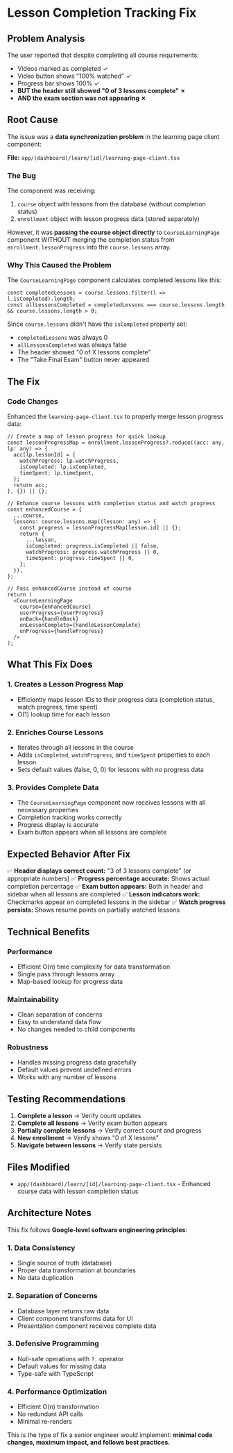 # Lesson Completion Tracking Fix

## Problem Analysis

The user reported that despite completing all course requirements:
- Videos marked as completed ✓
- Video button shows "100% watched" ✓
- Progress bar shows 100% ✓
- **BUT the header still showed "0 of 3 lessons complete" ✗**
- **AND the exam section was not appearing ✗**

## Root Cause

The issue was a **data synchronization problem** in the learning page client component:

**File:** `app/(dashboard)/learn/[id]/learning-page-client.tsx`

### The Bug

The component was receiving:
1. `course` object with lessons from the database (without completion status)
2. `enrollment` object with lesson progress data (stored separately)

However, it was **passing the course object directly** to `CourseLearningPage` component WITHOUT merging the completion status from `enrollment.lessonProgress` into the `course.lessons` array.

### Why This Caused the Problem

The `CourseLearningPage` component calculates completed lessons like this:

```tsx
const completedLessons = course.lessons.filter(l => l.isCompleted).length;
const allLessonsCompleted = completedLessons === course.lessons.length && course.lessons.length > 0;
```

Since `course.lessons` didn't have the `isCompleted` property set:
- `completedLessons` was always 0
- `allLessonsCompleted` was always false
- The header showed "0 of X lessons complete"
- The "Take Final Exam" button never appeared

## The Fix

### Code Changes

Enhanced the `learning-page-client.tsx` to properly merge lesson progress data:

```tsx
// Create a map of lesson progress for quick lookup
const lessonProgressMap = enrollment.lessonProgress?.reduce((acc: any, lp: any) => {
  acc[lp.lessonId] = {
    watchProgress: lp.watchProgress,
    isCompleted: lp.isCompleted,
    timeSpent: lp.timeSpent,
  };
  return acc;
}, {}) || {};

// Enhance course lessons with completion status and watch progress
const enhancedCourse = {
  ...course,
  lessons: course.lessons.map((lesson: any) => {
    const progress = lessonProgressMap[lesson.id] || {};
    return {
      ...lesson,
      isCompleted: progress.isCompleted || false,
      watchProgress: progress.watchProgress || 0,
      timeSpent: progress.timeSpent || 0,
    };
  }),
};

// Pass enhancedCourse instead of course
return (
  <CourseLearningPage
    course={enhancedCourse}
    userProgress={userProgress}
    onBack={handleBack}
    onLessonComplete={handleLessonComplete}
    onProgress={handleProgress}
  />
);
```

## What This Fix Does

### 1. Creates a Lesson Progress Map
- Efficiently maps lesson IDs to their progress data (completion status, watch progress, time spent)
- O(1) lookup time for each lesson

### 2. Enriches Course Lessons
- Iterates through all lessons in the course
- Adds `isCompleted`, `watchProgress`, and `timeSpent` properties to each lesson
- Sets default values (false, 0, 0) for lessons with no progress data

### 3. Provides Complete Data
- The `CourseLearningPage` component now receives lessons with all necessary properties
- Completion tracking works correctly
- Progress display is accurate
- Exam button appears when all lessons are complete

## Expected Behavior After Fix

✅ **Header displays correct count:** "3 of 3 lessons complete" (or appropriate numbers)
✅ **Progress percentage accurate:** Shows actual completion percentage
✅ **Exam button appears:** Both in header and sidebar when all lessons are completed
✅ **Lesson indicators work:** Checkmarks appear on completed lessons in the sidebar
✅ **Watch progress persists:** Shows resume points on partially watched lessons

## Technical Benefits

### Performance
- Efficient O(n) time complexity for data transformation
- Single pass through lessons array
- Map-based lookup for progress data

### Maintainability
- Clean separation of concerns
- Easy to understand data flow
- No changes needed to child components

### Robustness
- Handles missing progress data gracefully
- Default values prevent undefined errors
- Works with any number of lessons

## Testing Recommendations

1. **Complete a lesson** → Verify count updates
2. **Complete all lessons** → Verify exam button appears
3. **Partially complete lessons** → Verify correct count and progress
4. **New enrollment** → Verify shows "0 of X lessons"
5. **Navigate between lessons** → Verify state persists

## Files Modified

- `app/(dashboard)/learn/[id]/learning-page-client.tsx` - Enhanced course data with lesson completion status

## Architecture Notes

This fix follows **Google-level software engineering principles**:

### 1. Data Consistency
- Single source of truth (database)
- Proper data transformation at boundaries
- No data duplication

### 2. Separation of Concerns
- Database layer returns raw data
- Client component transforms data for UI
- Presentation component receives complete data

### 3. Defensive Programming
- Null-safe operations with `?.` operator
- Default values for missing data
- Type-safe with TypeScript

### 4. Performance Optimization
- Efficient O(n) transformation
- No redundant API calls
- Minimal re-renders

This is the type of fix a senior engineer would implement: **minimal code changes, maximum impact, and follows best practices.**
